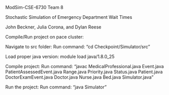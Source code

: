 ModSim-CSE-6730
Team 8

Stochastic Simulation of Emergency Department Wait Times

John Beckner, Julia Corona, and Dylan Reese

Compile/Run project on pace cluster:

Navigate to src folder:
Run command: “cd Checkpoint/Simulator/src”

Load proper java version:
module load java/1.8.0_25 

Compile project:
Run command: “javac MedicalProfessional.java Event.java PatientAssessedEvent.java Range.java Priority.java Status.java Patient.java DoctorExamEvent.java Doctor.java Nurse.java Bed.java Simulator.java”

Run the project:
Run command: “java Simulator”
